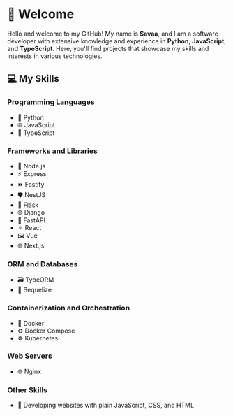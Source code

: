 # 👋 Welcome

Hello and welcome to my GitHub! My name is **Savaa**, and I am a software developer with extensive knowledge and experience in **Python**, **JavaScript**, and **TypeScript**. Here, you'll find projects that showcase my skills and interests in various technologies.

## 💻 My Skills

<div class="skills-container">
  <div class="skill-section">
    <h3>Programming Languages</h3>
    <ul>
      <li>🐍 Python</li>
      <li>🌐 JavaScript</li>
      <li>📝 TypeScript</li>
    </ul>
  </div>

  <div class="skill-section">
    <h3>Frameworks and Libraries</h3>
    <ul>
      <li>🚀 Node.js</li>
      <li>⚡ Express</li>
      <li>⏩ Fastify</li>
      <li>🛡️ NestJS</li>
      <li>🧪 Flask</li>
      <li>🌐 Django</li>
      <li>🚀 FastAPI</li>
      <li>⚛️ React</li>
      <li>🖼️ Vue</li>
      <li>🌐 Next.js</li>
    </ul>
  </div>

  <div class="skill-section">
    <h3>ORM and Databases</h3>
    <ul>
      <li>🗃️ TypeORM</li>
      <li>💾 Sequelize</li>
    </ul>
  </div>

  <div class="skill-section">
    <h3>Containerization and Orchestration</h3>
    <ul>
      <li>🐳 Docker</li>
      <li>⚙️ Docker Compose</li>
      <li>☸️ Kubernetes</li>
    </ul>
  </div>

  <div class="skill-section">
    <h3>Web Servers</h3>
    <ul>
      <li>🌐 Nginx</li>
    </ul>
  </div>

  <div class="skill-section">
    <h3>Other Skills</h3>
    <ul>
      <li>🌟 Developing websites with plain JavaScript, CSS, and HTML</li>
    </ul>
  </div>
</div>
